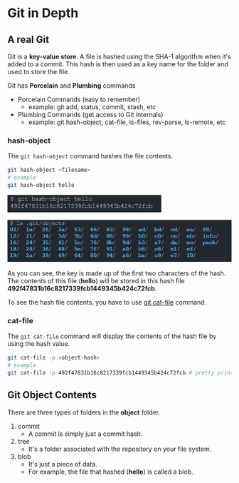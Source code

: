 # Git in Depth

## A real Git

Git is a **key-value store**. A file is hashed using the SHA-1 algorithm when it's added to a commit. This hash is then used as a key name for the folder and used to store the file.

Git has **Porcelain** and **Plumbing** commands

- Porcelain Commands (easy to remember)
  - example: git add, status, commit, stash, etc
- Plumbing Commands (get access to Git internals)
  - example: git hash-object, cat-file, ls-files, rev-parse, ls-remote, etc

### hash-object

The `git hash-object` command hashes the file contents.

```bash
git hash-object <filename>
# example
git hash-object hello
```

![hash-object](../../assets/git/hash-object.png)

![hash-objects](../../assets/git/hash-objects.png)

As you can see, the key is made up of the first two characters of the hash. The contents of this file (**hello**) will be stored in this hash file **492f47831b16c8217339fcb1449345b424c72fcb**.

To see the hash file contents, you have to use [git cat-file](#cat-file) command.

### cat-file

The `git cat-file` command will display the contents of the hash file by using the hash value.

```bash
git cat-file -p <object-hash>
# example
git cat-file -p 492f47831b16c8217339fcb1449345b424c72fcb # pretty prints the contents
```

## Git Object Contents

There are three types of folders in the **object** folder.

1. commit
      - A commit is simply just a commit hash.
2. tree
      - It's a folder associated with the repository on your file system.
3. blob
      - It's just a piece of data.
      - For example, the file that hashed (**hello**) is called a blob.
